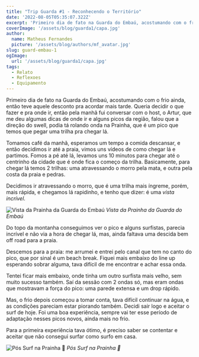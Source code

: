 ```yaml
---
title: "Trip Guarda #1 - Reconhecendo o Território"
date: '2022-08-05T05:35:07.322Z'
excerpt: 'Primeiro dia de fato na Guarda do Embaú, acostumando com o frio ainda'
coverImage: '/assets/blog/guarda1/capa.jpg'
author:
  name: Matheus Fernandes
  picture: '/assets/blog/authors/mf_avatar.jpg'
slug: guard-embau-1
ogImage:
  url: '/assets/blog/guarda1/capa.jpg'
tags:
  - Relato
  - Reflexoes
  - Equipamento
---
```


Primeiro dia de fato na Guarda do Embaú, acostumando com o frio ainda, então teve aquele desconto pra acordar mais tarde. Queria decidir o que fazer e pra onde ir, então pela manhã fui conversar com o host, o Artur, que me deu algumas dicas de onde ir e alguns picos da região, falou que a direção do swell, podia tá rolando onda na Prainha, que é um pico que temos que pegar uma trilha pra chegar lá.

Tomamos café da manhã, esperamos um tempo a comida descansar, e então decidimos ir até a praia, vimos uns vídeos de como chegar lá e partimos. Fomos a pé até lá, levamos uns 10 minutos para chegar até o centrinho da cidade que é onde fica o começo da trilha. Basicamente, para chegar lá temos 2 trilhas: uma atravessando o morro pela mata, e outra pela costa da praia e pedras.

Decidimos ir atravessando o morro, que é uma trilha mais íngreme, porém, mais rápida, e chegamos lá rapidinho, e tenho que dizer: é uma *vista incrível*.

![Vista da Prainha da Guarda do Embaú](/assets/blog/guarda1/prainha.jpg)
*Vista da Prainha da Guarda do Embaú*

Do topo da montanha conseguimos ver o pico e alguns surfistas, parecia incrível e não via a hora de chegar lá, mas, ainda faltava uma descida bem off road para a praia.

Descemos para a praia: me arrumei e entrei pelo canal que tem no canto do pico, que por sinal é um beach break. Fiquei mais embaixo do line up esperando sobrar alguma, tava difícil de me encontrar e achar essa onda.

Tentei ficar mais embaixo, onde tinha um outro surfista mais velho, sem muito sucesso também. Saí da sessão com 2 ondas só, mas eram ondas que mostravam a força do pico: uma parede extensa e um drop rápido.

Mas, o frio depois começou a tomar conta, tava difícil continuar na água, e as condições pareciam estar piorando também. Decidi sair logo e aceitar o surf de hoje. Foi uma boa experiência, sempre vai ter esse período de adaptação nesses picos novos, ainda mais no frio.

Para a primeira experiência tava ótimo, é preciso saber se contentar e aceitar que não consegui surfar como surfo em casa.

![Pós Surf na Prainha 🥶](/assets/blog/guarda1/frio.jpg)
*Pós Surf na Prainha 🥶*
